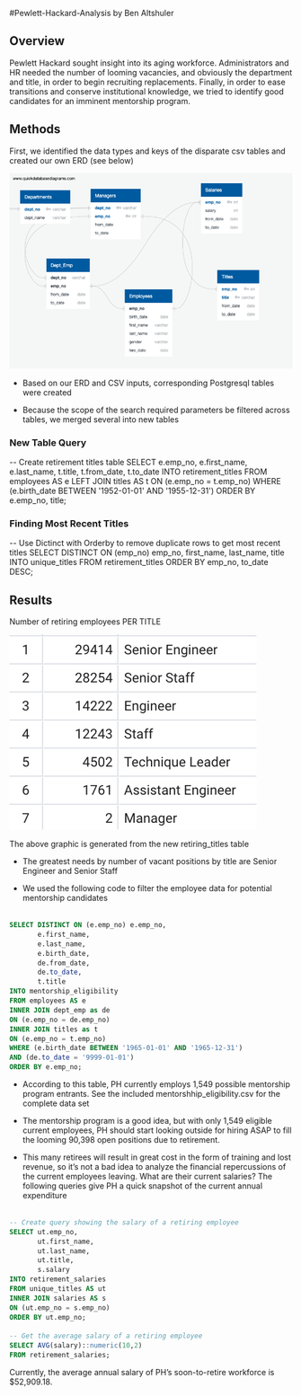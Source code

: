 #Pewlett-Hackard-Analysis by Ben Altshuler

## Overview

Pewlett Hackard sought insight into its aging workforce. Administrators and HR needed the number of looming vacancies, and obviously the department and title, in order to begin recruiting replacements. Finally, in order to ease transitions and conserve institutional knowledge, we tried to identify good candidates for an imminent mentorship program. 


## Methods

First, we identified the data types and keys of the disparate csv tables and created our own ERD (see below)

![ERD](Images/EmployeeDB.png)

- Based on our ERD and CSV inputs, corresponding Postgresql tables were created

- Because the scope of the search required parameters be filtered across tables, we merged several into new tables

### New Table Query
-- Create retirement titles table
SELECT e.emp_no,
       e.first_name,
       e.last_name,
       t.title,
       t.from_date,
       t.to_date
INTO retirement_titles
FROM employees AS e
LEFT JOIN titles AS t
ON (e.emp_no = t.emp_no)
WHERE (e.birth_date BETWEEN '1952-01-01' AND '1955-12-31')
ORDER BY e.emp_no, title;

### Finding Most Recent Titles
-- Use Dictinct with Orderby to remove duplicate rows to get most recent titles
SELECT DISTINCT ON (emp_no) emp_no,
first_name,
last_name,
title
INTO unique_titles
FROM retirement_titles
ORDER BY emp_no, to_date DESC;

## Results

Number of retiring employees PER TITLE 

![Count](Images/Count_Titles.png)

The above graphic is generated from the new retiring_titles table

- The greatest needs by number of vacant positions by title are Senior Engineer and Senior Staff

- We used the following code to filter the employee data for potential mentorship candidates
``` SQL

SELECT DISTINCT ON (e.emp_no) e.emp_no,
       e.first_name,
       e.last_name,
       e.birth_date,
       de.from_date,
       de.to_date,
       t.title
INTO mentorship_eligibility
FROM employees AS e
INNER JOIN dept_emp as de
ON (e.emp_no = de.emp_no)
INNER JOIN titles as t
ON (e.emp_no = t.emp_no)
WHERE (e.birth_date BETWEEN '1965-01-01' AND '1965-12-31')
AND (de.to_date = '9999-01-01')
ORDER BY e.emp_no;
```


- According to this table, PH currently employs 1,549 possible mentorship program entrants. See the included mentorshhip_eligibility.csv for the complete data set

- The mentorship program is a good idea, but with only 1,549 eligible current employees, PH should start looking outside for hiring ASAP to fill the looming 90,398 open positions due to retirement. 

- This many retirees will result in great cost in the form of training and lost revenue, so it’s not a bad idea to analyze the financial repercussions of the current employees leaving. What are their current salaries? The following queries give PH a quick snapshot of the current annual expenditure 
``` SQL

-- Create query showing the salary of a retiring employee
SELECT ut.emp_no,
       ut.first_name,
       ut.last_name,
       ut.title,
       s.salary
INTO retirement_salaries
FROM unique_titles AS ut
INNER JOIN salaries AS s
ON (ut.emp_no = s.emp_no)
ORDER BY ut.emp_no;

-- Get the average salary of a retiring employee
SELECT AVG(salary)::numeric(10,2)
FROM retirement_salaries;

```
Currently, the average annual salary of PH’s soon-to-retire workforce is $52,909.18. 
